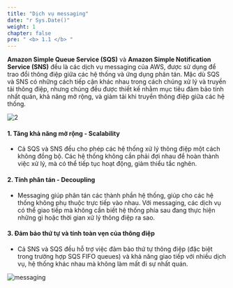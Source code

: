 ```yaml
---
title: "Dịch vụ messaging"
date: "r Sys.Date()"
weight: 1
chapter: false
pre: " <b> 1.1 </b> "
---
```


**Amazon Simple Queue Service (SQS)** và **Amazon Simple Notification Service (SNS)** đều là các dịch vụ messaging của AWS, được sử dụng để trao đổi thông điệp giữa các hệ thống và ứng dụng phân tán. Mặc dù SQS và SNS có những cách tiếp cận khác nhau trong cách chúng xử lý và truyền tải thông điệp, nhưng chúng đều được thiết kế nhằm mục tiêu đảm bảo tính nhất quán, khả năng mở rộng, và giảm tải khi truyền thông điệp giữa các hệ thống.

![2](https://ngxquang.github.io/aws-ws1-sqs-sns/images/1.similar/2.png)

#### 1. Tăng khả năng mở rộng - Scalability
  - Cả SQS và SNS đều cho phép các hệ thống xử lý thông điệp một cách không đồng bộ. Các hệ thống không cần phải đợi nhau để hoàn thành việc xử lý, mà có thể tiếp tục hoạt động, giảm thiểu tắc nghẽn.

#### 2. Tính phân tán - Decoupling
  - Messaging giúp phân tán các thành phần hệ thống, giúp cho các hệ thống không phụ thuộc trực tiếp vào nhau. Với messaging, các dịch vụ có thể giao tiếp mà không cần biết hệ thống phía sau đang thực hiện những gì hoặc thời gian xử lý thông điệp ra sao.

#### 3. Đảm bảo thứ tự và tính toàn vẹn của thông điệp
  - Cả SNS và SQS đều hỗ trợ việc đảm bảo thứ tự thông điệp (đặc biệt trong trường hợp SQS FIFO queues) và khả năng giao tiếp với nhiều dịch vụ, hệ thống khác nhau mà không làm mất đi sự nhất quán.


![messaging](https://ngxquang.github.io/aws-ws1-sqs-sns/images/1.similar/messaging.jpg)
